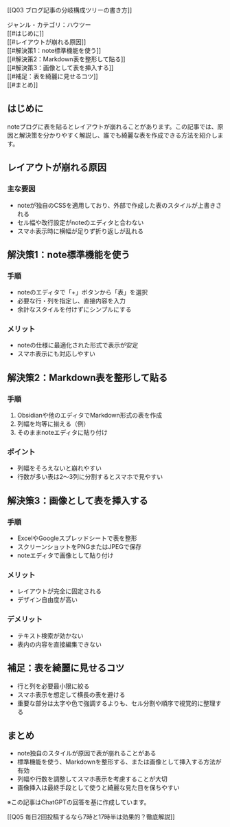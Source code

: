 [[Q03 ブログ記事の分岐構成ツリーの書き方]]

ジャンル・カテゴリ：ハウツー  
[[#はじめに]]  
[[#レイアウトが崩れる原因]]  
[[#解決策1：note標準機能を使う]]  
[[#解決策2：Markdown表を整形して貼る]]  
[[#解決策3：画像として表を挿入する]]  
[[#補足：表を綺麗に見せるコツ]]  
[[#まとめ]]

## はじめに
noteブログに表を貼るとレイアウトが崩れることがあります。この記事では、原因と解決策を分かりやすく解説し、誰でも綺麗な表を作成できる方法を紹介します。

## レイアウトが崩れる原因
### 主な要因
- noteが独自のCSSを適用しており、外部で作成した表のスタイルが上書きされる  
- セル幅や改行設定がnoteのエディタと合わない  
- スマホ表示時に横幅が足りず折り返しが乱れる

## 解決策1：note標準機能を使う
### 手順
- noteのエディタで「+」ボタンから「表」を選択  
- 必要な行・列を指定し、直接内容を入力  
- 余計なスタイルを付けずにシンプルにする  
### メリット
- noteの仕様に最適化された形式で表示が安定  
- スマホ表示にも対応しやすい

## 解決策2：Markdown表を整形して貼る
### 手順
1. Obsidianや他のエディタでMarkdown形式の表を作成  
2. 列幅を均等に揃える（例）  
3. そのままnoteエディタに貼り付け  
### ポイント
- 列幅をそろえないと崩れやすい  
- 行数が多い表は2〜3列に分割するとスマホで見やすい

## 解決策3：画像として表を挿入する
### 手順
- ExcelやGoogleスプレッドシートで表を整形  
- スクリーンショットをPNGまたはJPEGで保存  
- noteエディタで画像として貼り付け  
### メリット
- レイアウトが完全に固定される  
- デザイン自由度が高い  
### デメリット
- テキスト検索が効かない  
- 表内の内容を直接編集できない

## 補足：表を綺麗に見せるコツ
- 行と列を必要最小限に絞る  
- スマホ表示を想定して横長の表を避ける  
- 重要な部分は太字や色で強調するよりも、セル分割や順序で視覚的に整理する

## まとめ
- note独自のスタイルが原因で表が崩れることがある  
- 標準機能を使う、Markdownを整形する、または画像として挿入する方法が有効  
- 列幅や行数を調整してスマホ表示を考慮することが大切  
- 画像挿入は最終手段として使うと綺麗な見た目を保ちやすい  

※この記事はChatGPTの回答を基に作成しています。

[[Q05 毎日2回投稿するなら7時と17時半は効果的？徹底解説]]
